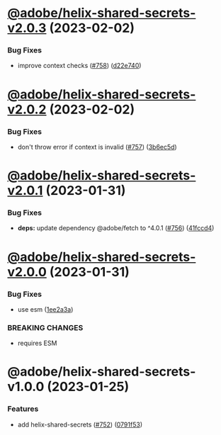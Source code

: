 # [@adobe/helix-shared-secrets-v2.0.3](https://github.com/adobe/helix-shared/compare/@adobe/helix-shared-secrets-v2.0.2...@adobe/helix-shared-secrets-v2.0.3) (2023-02-02)


### Bug Fixes

* improve context checks ([#758](https://github.com/adobe/helix-shared/issues/758)) ([d22e740](https://github.com/adobe/helix-shared/commit/d22e74064825cc5efd1c1968f33ac389b16dd4d8))

# [@adobe/helix-shared-secrets-v2.0.2](https://github.com/adobe/helix-shared/compare/@adobe/helix-shared-secrets-v2.0.1...@adobe/helix-shared-secrets-v2.0.2) (2023-02-02)


### Bug Fixes

* don't throw error if context is invalid ([#757](https://github.com/adobe/helix-shared/issues/757)) ([3b6ec5d](https://github.com/adobe/helix-shared/commit/3b6ec5d2ce5a481f147dcab669cfa94c90a5bcf9))

# [@adobe/helix-shared-secrets-v2.0.1](https://github.com/adobe/helix-shared/compare/@adobe/helix-shared-secrets-v2.0.0...@adobe/helix-shared-secrets-v2.0.1) (2023-01-31)


### Bug Fixes

* **deps:** update dependency @adobe/fetch to ^4.0.1 ([#756](https://github.com/adobe/helix-shared/issues/756)) ([41fccd4](https://github.com/adobe/helix-shared/commit/41fccd4845f7b07e121360680c99e272050c826b))

# [@adobe/helix-shared-secrets-v2.0.0](https://github.com/adobe/helix-shared/compare/@adobe/helix-shared-secrets-v1.0.0...@adobe/helix-shared-secrets-v2.0.0) (2023-01-31)


### Bug Fixes

* use esm ([1ee2a3a](https://github.com/adobe/helix-shared/commit/1ee2a3a952b2ca6453507d73e89efdc06fc57c11))


### BREAKING CHANGES

* requires ESM

# @adobe/helix-shared-secrets-v1.0.0 (2023-01-25)


### Features

* add helix-shared-secrets ([#752](https://github.com/adobe/helix-shared/issues/752)) ([0791f53](https://github.com/adobe/helix-shared/commit/0791f53527eeb4b679478a297a5de728eb42466d))
